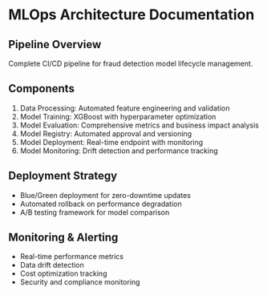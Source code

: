 # MLOps Architecture Documentation

## Pipeline Overview
Complete CI/CD pipeline for fraud detection model lifecycle management.

## Components
1. Data Processing: Automated feature engineering and validation
2. Model Training: XGBoost with hyperparameter optimization
3. Model Evaluation: Comprehensive metrics and business impact analysis  
4. Model Registry: Automated approval and versioning
5. Model Deployment: Real-time endpoint with monitoring
6. Model Monitoring: Drift detection and performance tracking

## Deployment Strategy
- Blue/Green deployment for zero-downtime updates
- Automated rollback on performance degradation
- A/B testing framework for model comparison

## Monitoring & Alerting
- Real-time performance metrics
- Data drift detection
- Cost optimization tracking
- Security and compliance monitoring
